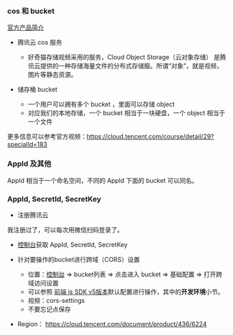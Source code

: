 
### cos 和 bucket

[官方产品简介](https://cloud.tencent.com/document/product/436/6222)

* 腾讯云 cos 服务
  - 好奇猫存储视频采用的服务，Cloud Object Storage（云对象存储） 是腾讯云提供的一种存储海量文件的分布式存储服。所谓“对象”，就是视频，图片等静态资源。

* 储存桶 bucket
  - 一个用户可以拥有多个 bucket ，里面可以存储 object
  - 对应我们的本地存储，一个 bucket 相当于一块硬盘，一个 object 相当于一个文件


更多信息可以参考官方视频：https://cloud.tencent.com/course/detail/29?specialId=183


### AppId 及其他

AppId 相当于一个命名空间，不同的 AppId 下面的 bucket 可以同名。

### AppId, SecretId, SecretKey

* 注册腾讯云

我注册过了，可以每次用微信扫码登录了。

* [控制台](https://console.cloud.tencent.com/capi)获取 AppId, SecretId, SecretKey

* 针对要操作的bucket进行跨域（CORS）设置
    * 位置：[控制台](https://console.cloud.tencent.com/cos4/index) => bucket列表 => 点击进入 bucket => 基础配置 => 打开跨域访问设置
    * 可以参照 [前端 js SDK v5版本](https://cloud.tencent.com/document/product/436/11459#.E5.88.86.E5.9D.97.E4.B8.8A.E4.BC.A0.E4.BB.BB.E5.8A.A1.E6.93.8D.E4.BD.9C)默认配置进行操作，其中的**开发环境**小节。
     - 视频：cors-settings
     - 不要忘记点保存


- Region： https://cloud.tencent.com/document/product/436/6224
